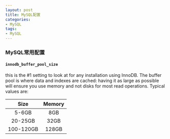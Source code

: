 ```yaml
---
layout: post
title: MySQL配置
categories:
- MySQL
tags:
- MySQL
---
```


### MySQL常用配置

#### `innodb_buffer_pool_size`

this is the #1 setting to look at for any installation using InnoDB. The buffer pool is where data and indexes are cached: having it as large as possible will ensure you use memory and not disks for most read operations. Typical values are:

| Size      | Memory |
| :--:      | :--:   |
| 5-6GB     | 8GB    |
| 20-25GB   | 32GB   |
| 100-120GB | 128GB  |

